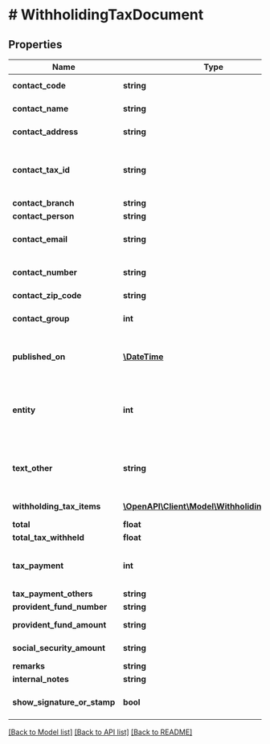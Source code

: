 # # WithholidingTaxDocument

## Properties

Name | Type | Description | Notes
------------ | ------------- | ------------- | -------------
**contact_code** | **string** | รหัส ผู้จำหน่าย หรือ ผู้จำหน่าย/ลูกค้า | [optional] 
**contact_name** | **string** | ชื่อ ผู้จำหน่าย หรือ ผู้จำหน่าย/ลูกค้า | 
**contact_address** | **string** | ที่อยู่ ผู้จำหน่าย หรือ ผู้จำหน่าย/ลูกค้า | [optional] 
**contact_tax_id** | **string** | เลขประจำตัวผู้เสียภาษี ผู้จำหน่าย หรือ ผู้จำหน่าย/ลูกค้า &lt;br&gt; (ถ้ามีจำเป็นต้องครบ 13 หลัก) &lt;br&gt; &lt;ex&gt;Example: 1234567890123 &lt;/ex&gt; | [optional] 
**contact_branch** | **string** | สำนักงาน/สาขา | [optional] 
**contact_person** | **string** | ชื่อผู้ติดต่อ | [optional] 
**contact_email** | **string** | อีเมลผู้ติดต่อ &lt;br&gt; &lt;ex&gt;Example: contact@email.com&lt;/ex&gt; | [optional] 
**contact_number** | **string** | เบอร์มือถือผู้ติดต่อ &lt;br&gt; &lt;ex&gt;Example: 099-999-9999&lt;/ex&gt; | [optional] 
**contact_zip_code** | **string** | รหัสไปรษณีย์ติดต่อ | [optional] 
**contact_group** | **int** | ประผู้ติดต่อ &lt;br&gt; 1 &#x3D; บุคคลธรรมดา &lt;br&gt; 3 &#x3D; นิติบุคคล | [optional] [default to 1]
**published_on** | [**\DateTime**](\DateTime.md) | วันที่เอกสาร รูปแบบ yyyy-MM-dd &lt;br&gt; &lt;ex&gt;Example: 2020-01-01&lt;/ex&gt; | 
**entity** | **int** | แบบฟอร์มเอกสารหัก ณ ที่จ่าย &lt;br&gt; ภงด 3 &#x3D; 1 &lt;br&gt; ภงด 53 &#x3D; 3 &lt;br&gt; ภงด 1ก &#x3D; 1 &lt;br&gt; ภงด 1ก (พิเศษ) &#x3D; 7 &lt;br&gt; ภงด 2 &#x3D; 9 &lt;br&gt; ภงด 2ก &#x3D; 11 &lt;br&gt; ภงด 3ก &#x3D; 13 | [default to 1]
**text_other** | **string** | ระบุปีของเอกสาร เช่น 2020 (สำหรับแบบฟอร์มเอกสาร ภงด 1ก หรือ ภงด 1ก (พิเศษ) &lt;br&gt;Example: 2020&lt;/ex&gt; | [optional] 
**withholding_tax_items** | [**\OpenAPI\Client\Model\WithholidingTaxItem[]**](WithholidingTaxItem.md) | รายการหัก ของเอกสารหัก ณ ที่จ่าย | 
**total** | **float** | จำนวนเงิน (ไม่รวมภาษี) | 
**total_tax_withheld** | **float** | ภาษีที่หัก | 
**tax_payment** | **int** | ผู้จ่ายเงิน &lt;br&gt; 1 &#x3D; ภาษีหัก ณ ที่จ่าย &lt;br&gt; 3 &#x3D; ออกภาษีให้ตลอดไป &lt;br&gt; 5 &#x3D; ออกภาษีให้ครั้งเดียว &lt;br&gt; 7 &#x3D; อื่น ๆ | [optional] [default to 1]
**tax_payment_others** | **string** | ข้อความ สำหรับผู้จ่ายเงิน อื่นๆ | [optional] 
**provident_fund_number** | **string** | ใบอนุญาตเลขที่ | [optional] 
**provident_fund_amount** | **string** | จำนวนเงินที่ต้องจ่ายเข้า กองทุนสำรองเลี้ยงชีพ | [optional] 
**social_security_amount** | **string** | จำนวนเงินที่ต้องจ่ายเข้า กองทุนประกันสังคม | [optional] 
**remarks** | **string** | หมายเหตุเอกสาร | [optional] 
**internal_notes** | **string** | โน๊ตภายในบริษัท | [optional] 
**show_signature_or_stamp** | **bool** | ลายเซ็นอิเล็กทรอนิกส์และตรายาง | [optional] [default to true]

[[Back to Model list]](../../README.md#documentation-for-models) [[Back to API list]](../../README.md#documentation-for-api-endpoints) [[Back to README]](../../README.md)


